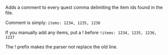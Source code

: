 Adds a comment to every quest comma delimiting the item ids found in the file.

Comment is simply:
`items: 1234, 1235, 1236`

If you manually add any items, put a ! before
`!items: 1234, 1235, 1236, 1237`

The ! prefix makes the parser not replace the old line.
